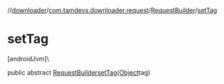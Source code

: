 //[downloader](../../../index.md)/[com.tamdevs.downloader.request](../index.md)/[RequestBuilder](index.md)/[setTag](set-tag.md)

# setTag

[androidJvm]\

public abstract [RequestBuilder](index.md)[setTag](set-tag.md)([Object](https://developer.android.com/reference/kotlin/java/lang/Object.html)tag)

